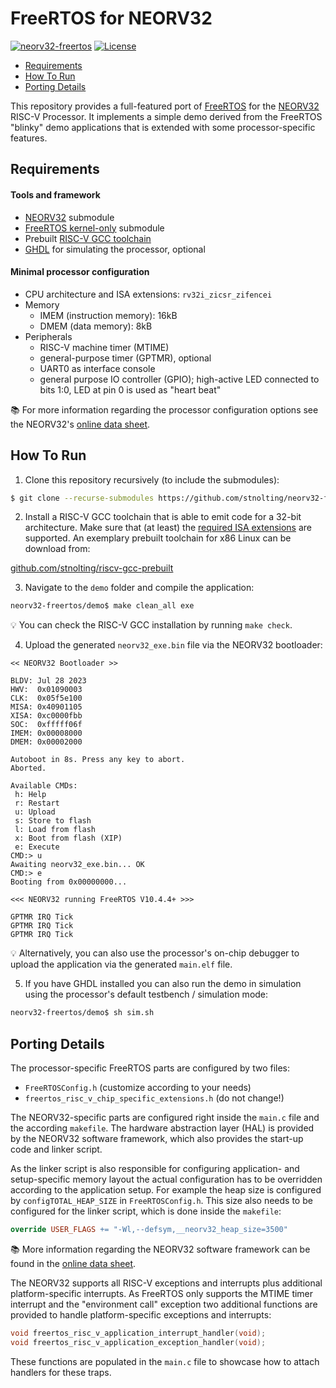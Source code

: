 # FreeRTOS for NEORV32

[![neorv32-freertos](https://img.shields.io/github/actions/workflow/status/stnolting/neorv32-freertos/main.yml?branch=main&longCache=true&style=flat-square&label=neorv32-freertos%20sim&logo=Github%20Actions&logoColor=fff)](https://github.com/stnolting/neorv32-freertos/actions/workflows/main.yml)
[![License](https://img.shields.io/github/license/stnolting/neorv32-freertos?longCache=true&style=flat-square&label=License)](https://github.com/stnolting/neorv32-freertos/blob/main/LICENSE)

* [Requirements](#requirements)
* [How To Run](#how-to-run)
* [Porting Details](#porting-details)

This repository provides a full-featured port of [FreeRTOS](https://www.freertos.org/index.html)
for the [NEORV32](https://github.com/stnolting/neorv32) RISC-V Processor. It implements a simple
demo derived from the FreeRTOS "blinky" demo applications that is extended with some
processor-specific features.


## Requirements

#### Tools and framework

* [NEORV32](https://github.com/stnolting/neorv32) submodule
* [FreeRTOS kernel-only](https://github.com/FreeRTOS/FreeRTOS-Kernel) submodule
* Prebuilt [RISC-V GCC toolchain](https://github.com/stnolting/riscv-gcc-prebuilt)
* [GHDL](https://github.com/ghdl/ghdl) for simulating the processor, optional

#### Minimal processor configuration

* CPU architecture and ISA extensions: `rv32i_zicsr_zifencei`
* Memory
  * IMEM (instruction memory): 16kB
  * DMEM (data memory): 8kB
* Peripherals
  * RISC-V machine timer (MTIME)
  * general-purpose timer (GPTMR), optional
  * UART0 as interface console
  * general purpose IO controller (GPIO); high-active LED connected to bits 1:0, LED at pin 0 is used as "heart beat"

:books: For more information regarding the processor configuration options see the NEORV32's
[online data sheet](https://stnolting.github.io/neorv32/).


## How To Run

1. Clone this repository recursively (to include the submodules):

```bash
$ git clone --recurse-submodules https://github.com/stnolting/neorv32-freertos.git
```

2. Install a RISC-V GCC toolchain that is able to emit code for a 32-bit architecture. Make sure that
(at least) the [required ISA extensions](#requirements) are supported. An exemplary prebuilt toolchain
for x86 Linux can be download from:

[github.com/stnolting/riscv-gcc-prebuilt](https://github.com/stnolting/riscv-gcc-prebuilt)

3. Navigate to the `demo` folder and compile the application:

```bash
neorv32-freertos/demo$ make clean_all exe
```

:bulb: You can check the RISC-V GCC installation by running `make check`.

4. Upload the generated `neorv32_exe.bin` file via the NEORV32 bootloader:

```
<< NEORV32 Bootloader >>

BLDV: Jul 28 2023
HWV:  0x01090003
CLK:  0x05f5e100
MISA: 0x40901105
XISA: 0xc0000fbb
SOC:  0xfffff06f
IMEM: 0x00008000
DMEM: 0x00002000

Autoboot in 8s. Press any key to abort.
Aborted.

Available CMDs:
 h: Help
 r: Restart
 u: Upload
 s: Store to flash
 l: Load from flash
 x: Boot from flash (XIP)
 e: Execute
CMD:> u
Awaiting neorv32_exe.bin... OK
CMD:> e
Booting from 0x00000000...

<<< NEORV32 running FreeRTOS V10.4.4+ >>>

GPTMR IRQ Tick
GPTMR IRQ Tick
GPTMR IRQ Tick
```

:bulb: Alternatively, you can also use the processor's on-chip debugger to upload the application via the
generated `main.elf` file.

5. If you have GHDL installed you can also run the demo in simulation using the processor's default
testbench / simulation mode:

```bash
neorv32-freertos/demo$ sh sim.sh
```


## Porting Details

The processor-specific FreeRTOS parts are configured by two files:

* `FreeRTOSConfig.h` (customize according to your needs)
* `freertos_risc_v_chip_specific_extensions.h` (do not change!)

The NEORV32-specific parts are configured right inside the `main.c` file and the according `makefile`.
The hardware abstraction layer (HAL) is provided by the NEORV32 software framework, which also provides
the start-up code and linker script.

As the linker script is also responsible for configuring application- and setup-specific memory layout
the actual configuration has to be overridden according to the application setup. For example the heap
size is configured by `configTOTAL_HEAP_SIZE` in `FreeRTOSConfig.h`. This size also needs to be
configured for the linker script, which is done inside the `makefile`:

```makefile
override USER_FLAGS += "-Wl,--defsym,__neorv32_heap_size=3500"
```

:books: More information regarding the NEORV32 software framework can be found in the
[online data sheet](https://stnolting.github.io/neorv32/#_software_framework).

The NEORV32 supports all RISC-V exceptions and interrupts plus additional platform-specific
interrupts. As FreeRTOS only supports the MTIME timer interrupt and the "environment call" exception
two additional functions are provided to handle platform-specific exceptions and interrupts:

```c
void freertos_risc_v_application_interrupt_handler(void);
void freertos_risc_v_application_exception_handler(void);
```

These functions are populated in the `main.c` file to showcase how to attach handlers for these traps.

